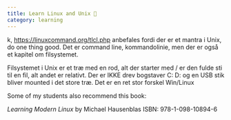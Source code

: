 ```yaml
---
title: Learn Linux and Unix 🌱
category: learning
---
```



k, https://linuxcommand.org/tlcl.php anbefales fordi der er et mantra i Unix, do one thing good. Det er command line, kommandolinie, men der er også et kapitel om filsystemet.

Filsystemet i Unix er et træ med en rod, alt der starter med / er den fulde sti til en fil, alt andet er relativt. Der er IKKE drev bogstaver C: D: og en USB stik bliver mounted i det store træ. Det er en ret stor forskel Win/Linux




Some of my students also recommend this book:

*Learning Modern Linux* by Michael Hausenblas ISBN: 978-1-098-10894-6
